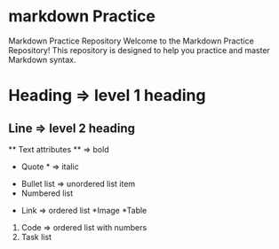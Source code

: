 # markdown Practice

Markdown Practice Repository
Welcome to the Markdown Practice Repository! This repository is designed to help you practice and master Markdown syntax.

# Heading => level 1 heading

## Line => level 2 heading

** Text attributes ** => bold

* Quote * => italic

- Bullet list => unordered list item
- Numbered list

* Link => ordered list 
    *Image
      *Table
1. Code => ordered list with numbers
2. Task list
